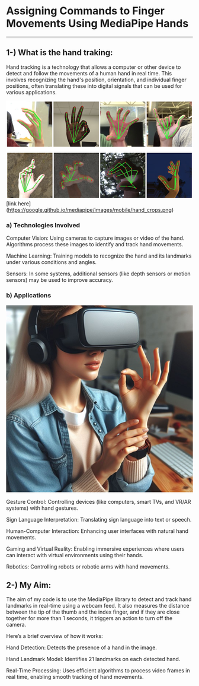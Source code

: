# Assigning Commands to Finger Movements Using MediaPipe Hands
---
## 1-) What is the hand traking:


Hand tracking is a technology that allows a computer or other device to detect and follow the movements of a human hand in real time. This involves recognizing the hand's position, orientation, and individual finger positions, often translating these into digital signals that can be used for various applications.

![alt text](1.png)
[link here] (https://google.github.io/mediapipe/images/mobile/hand_crops.png)


### a) Technologies Involved
Computer Vision:
Using cameras to capture images or video of the hand.
Algorithms process these images to identify and track hand movements.

Machine Learning:
Training models to recognize the hand and its landmarks under various conditions and angles.

Sensors:
In some systems, additional sensors (like depth sensors or motion sensors) may be used to improve accuracy.

### b) Applications
![alt text](_b21a5d57-6414-4d99-98e5-fa42f44d22ff-1.jpg)

Gesture Control:
Controlling devices (like computers, smart TVs, and VR/AR systems) with hand gestures.

Sign Language Interpretation:
Translating sign language into text or speech.

Human-Computer Interaction:
Enhancing user interfaces with natural hand movements.

Gaming and Virtual Reality:
Enabling immersive experiences where users can interact with virtual environments using their hands.

Robotics:
Controlling robots or robotic arms with hand movements.

## 2-) My Aim:
The aim of my code is to use the MediaPipe library to detect and track hand landmarks in real-time using a webcam feed. It also measures the distance between the tip of the thumb and the index finger, and if they are close together for more than 1 seconds, it triggers an action to turn off the camera.

Here’s a brief overview of how it works:

Hand Detection:
Detects the presence of a hand in the image.

Hand Landmark Model:
Identifies 21 landmarks on each detected hand.

Real-Time Processing:
Uses efficient algorithms to process video frames in real time, enabling smooth tracking of hand movements.


